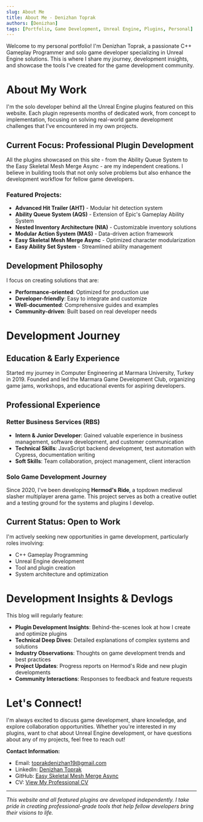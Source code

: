 ```yaml
---
slug: About Me
title: About Me - Denizhan Toprak
authors: [Denizhan]
tags: [Portfolio, Game Development, Unreal Engine, Plugins, Personal]
---
```


Welcome to my personal portfolio! I'm Denizhan Toprak, a passionate C++ Gameplay Programmer and solo game developer specializing in Unreal Engine solutions. This is where I share my journey, development insights, and showcase the tools I've created for the game development community.

<!-- truncate -->

# About My Work

I'm the solo developer behind all the Unreal Engine plugins featured on this website. Each plugin represents months of dedicated work, from concept to implementation, focusing on solving real-world game development challenges that I've encountered in my own projects.

## Current Focus: Professional Plugin Development

All the plugins showcased on this site - from the Ability Queue System to the Easy Skeletal Mesh Merge Async - are my independent creations. I believe in building tools that not only solve problems but also enhance the development workflow for fellow game developers.

### Featured Projects:
- **Advanced Hit Trailer (AHT)** - Modular hit detection system
- **Ability Queue System (AQS)** - Extension of Epic's Gameplay Ability System
- **Nested Inventory Architecture (NIA)** - Customizable inventory solutions
- **Modular Action System (MAS)** - Data-driven action framework
- **Easy Skeletal Mesh Merge Async** - Optimized character modularization
- **Easy Ability Set System** - Streamlined ability management

## Development Philosophy

I focus on creating solutions that are:
- **Performance-oriented**: Optimized for production use
- **Developer-friendly**: Easy to integrate and customize
- **Well-documented**: Comprehensive guides and examples
- **Community-driven**: Built based on real developer needs

# Development Journey

## Education & Early Experience
Started my journey in Computer Engineering at Marmara University, Turkey in 2019. Founded and led the Marmara Game Development Club, organizing game jams, workshops, and educational events for aspiring developers.

## Professional Experience
### Retter Business Services (RBS)
- **Intern & Junior Developer**: Gained valuable experience in business management, software development, and customer communication
- **Technical Skills**: JavaScript backend development, test automation with Cypress, documentation writing
- **Soft Skills**: Team collaboration, project management, client interaction

### Solo Game Development Journey
Since 2020, I've been developing **Hermod's Ride**, a topdown medieval slasher multiplayer arena game. This project serves as both a creative outlet and a testing ground for the systems and plugins I develop.

## Current Status: Open to Work

I'm actively seeking new opportunities in game development, particularly roles involving:
- C++ Gameplay Programming
- Unreal Engine development
- Tool and plugin creation
- System architecture and optimization

# Development Insights & Devlogs

This blog will regularly feature:
- **Plugin Development Insights**: Behind-the-scenes look at how I create and optimize plugins
- **Technical Deep Dives**: Detailed explanations of complex systems and solutions
- **Industry Observations**: Thoughts on game development trends and best practices
- **Project Updates**: Progress reports on Hermod's Ride and new plugin developments
- **Community Interactions**: Responses to feedback and feature requests

# Let's Connect!

I'm always excited to discuss game development, share knowledge, and explore collaboration opportunities. Whether you're interested in my plugins, want to chat about Unreal Engine development, or have questions about any of my projects, feel free to reach out!

**Contact Information:**
- Email: toprakdenizhan19@gmail.com
- LinkedIn: [Denizhan Toprak](https://www.linkedin.com/in/denizhan-toprak-006073193/)
- GitHub: [Easy Skeletal Mesh Merge Async](https://github.com/Elmarath/EasySkeletalMeshMergeAsync)
- CV: [View My Professional CV](https://docs.google.com/document/d/1NyO2H-jLeTuhU76wPoMm6xU3kDFCQn3Dn-A5imPmtfA/edit?usp=sharing)

---

*This website and all featured plugins are developed independently. I take pride in creating professional-grade tools that help fellow developers bring their visions to life.*